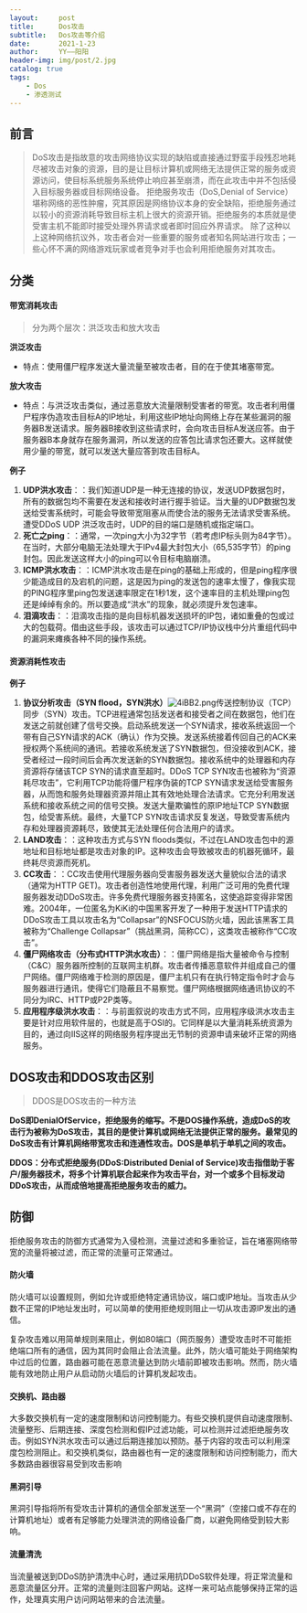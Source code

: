 ```yaml
---
layout:     post
title:      Dos攻击
subtitle:   Dos攻击等介绍
date:       2021-1-23
author:     YY——阳阳
header-img: img/post/2.jpg
catalog: true
tags:
    - Dos
    - 渗透测试
---
```


## 前言
> DoS攻击是指故意的攻击网络协议实现的缺陷或直接通过野蛮手段残忍地耗尽被攻击对象的资源，目的是让目标计算机或网络无法提供正常的服务或资源访问，使目标系统服务系统停止响应甚至崩溃，而在此攻击中并不包括侵入目标服务器或目标网络设备。
> 拒绝服务攻击（DoS,Denial of Service）堪称网络的恶性肿瘤，究其原因是网络协议本身的安全缺陷，拒绝服务通过以较小的资源消耗导致目标主机上很大的资源开销。拒绝服务的本质就是使受害主机不能即时接受处理外界请求或者即时回应外界请求。
> 除了这种以上这种网络抗议外，攻击者会对一些重要的服务或者知名网站进行攻击；一些心怀不满的网络游戏玩家或者竞争对手也会利用拒绝服务对其攻击。

## 分类

#### 带宽消耗攻击
> 分为两个层次：洪泛攻击和放大攻击

**洪泛攻击**

- 特点：使用僵尸程序发送大量流量至被攻击者，目的在于使其堵塞带宽。

**放大攻击**

- 特点：与洪泛攻击类似，通过恶意放大流量限制受害者的带宽。攻击者利用僵尸程序伪造攻击目标A的IP地址，利用这些IP地址向网络上存在某些漏洞的服务器B发送请求。服务器B接收到这些请求时，会向攻击目标A发送应答。由于服务器B本身就存在服务漏洞，所以发送的应答包比请求包还要大。这样就使用少量的带宽，就可以发送大量应答到攻击目标A。

**例子**

1. **UDP洪水攻击**：：我们知道UDP是一种无连接的协议，发送UDP数据包时，所有的数据包均不需要在发送和接收时进行握手验证。当大量的UDP数据包发送给受害系统时，可能会导致带宽阻塞从而使合法的服务无法请求受害系统。遭受DDoS UDP 洪泛攻击时，UDP的目的端口是随机或指定端口。
2. **死亡之ping**：：通常，一次ping大小为32字节（若考虑IP标头则为84字节）。在当时，大部分电脑无法处理大于IPv4最大封包大小（65,535字节）的ping封包。因此发送这样大小的ping可以令目标电脑崩溃。
3. **ICMP洪水攻击**：：ICMP洪水攻击是在ping的基础上形成的，但是ping程序很少能造成目的及宕机的问题，这是因为ping的发送包的速率太慢了，像我实现的PING程序里ping包发送速率限定在1秒1发，这个速率目的主机处理ping包还是绰绰有余的。所以要造成“洪水”的现象，就必须提升发包速率。
4. **泪滴攻击**：：泪滴攻击指的是向目标机器发送损坏的IP包，诸如重叠的包或过大的包载荷。借由这些手段，该攻击可以通过TCP/IP协议栈中分片重组代码中的漏洞来瘫痪各种不同的操作系统。


#### 资源消耗性攻击

**例子**

1. **协议分析攻击（SYN flood，SYN洪水）**![4iBB2.png](https://s3.jpg.cm/2021/01/30/4iBB2.png)传送控制协议（TCP）同步（SYN）攻击。TCP进程通常包括发送者和接受者之间在数据包，他们在发送之前就创建了信号交换。启动系统发送一个SYN请求，接收系统返回一个带有自己SYN请求的ACK（确认）作为交换。发送系统接着传回自己的ACK来授权两个系统间的通讯。若接收系统发送了SYN数据包，但没接收到ACK，接受者经过一段时间后会再次发送新的SYN数据包。接收系统中的处理器和内存资源将存储该TCP SYN的请求直至超时。DDoS TCP SYN攻击也被称为“资源耗尽攻击”，它利用TCP功能将僵尸程序伪装的TCP SYN请求发送给受害服务器，从而饱和服务处理器资源并阻止其有效地处理合法请求。它充分利用发送系统和接收系统之间的信号交换。发送大量欺骗性的原IP地址TCP SYN数据包，给受害系统。最终，大量TCP SYN攻击请求反复发送，导致受害系统内存和处理器资源耗尽，致使其无法处理任何合法用户的请求。
2. **LAND攻击**：：这种攻击方式与SYN floods类似，不过在LAND攻击包中的源地址和目标地址都是攻击对象的IP。这种攻击会导致被攻击的机器死循环，最终耗尽资源而死机。
3. **CC攻击**：：CC攻击使用代理服务器向受害服务器发送大量貌似合法的请求（通常为HTTP GET)。攻击者创造性地使用代理，利用广泛可用的免费代理服务器发动DDoS攻击。许多免费代理服务器支持匿名，这使追踪变得非常困难。2004年，一位匿名为KiKi的中国黑客开发了一种用于发送HTTP请求的DDoS攻击工具以攻击名为“Collapsar”的NSFOCUS防火墙，因此该黑客工具被称为“Challenge Collapsar”（挑战黑洞，简称CC），这类攻击被称作“CC攻击”。
4. **僵尸网络攻击（分布式HTTP洪水攻击）**：：僵尸网络是指大量被命令与控制（C&C）服务器所控制的互联网主机群。攻击者传播恶意软件并组成自己的僵尸网络。僵尸网络难于检测的原因是，僵尸主机只有在执行特定指令时才会与服务器进行通讯，使得它们隐蔽且不易察觉。僵尸网络根据网络通讯协议的不同分为IRC、HTTP或P2P类等。
5. **应用程序级洪水攻击**：：与前面叙说的攻击方式不同，应用程序级洪水攻击主要是针对应用软件层的，也就是高于OSI的。它同样是以大量消耗系统资源为目的，通过向IIS这样的网络服务程序提出无节制的资源申请来破坏正常的网络服务。

## DOS攻击和DDOS攻击区别
> DDOS是DOS攻击的一种方法

**DoS即DenialOfService，拒绝服务的缩写。不是DOS操作系统，造成DoS的攻击行为被称为DoS攻击，其目的是使计算机或网络无法提供正常的服务。最常见的DoS攻击有计算机网络带宽攻击和连通性攻击。DOS是单机于单机之间的攻击。**

**DDOS：分布式拒绝服务(DDoS:Distributed Denial of Service)攻击指借助于客户/服务器技术，将多个计算机联合起来作为攻击平台，对一个或多个目标发动DDoS攻击，从而成倍地提高拒绝服务攻击的威力。**

## 防御
​		拒绝服务攻击的防御方式通常为入侵检测，流量过滤和多重验证，旨在堵塞网络带宽的流量将被过滤，而正常的流量可正常通过。

#### 防火墙
​        防火墙可以设置规则，例如允许或拒绝特定通讯协议，端口或IP地址。当攻击从少数不正常的IP地址发出时，可以简单的使用拒绝规则阻止一切从攻击源IP发出的通信。

​        复杂攻击难以用简单规则来阻止，例如80端口（网页服务）遭受攻击时不可能拒绝端口所有的通信，因为其同时会阻止合法流量。此外，防火墙可能处于网络架构中过后的位置，路由器可能在恶意流量达到防火墙前即被攻击影响。然而，防火墙能有效地防止用户从启动防火墙后的计算机发起攻击。
#### 交换机、路由器
​        大多数交换机有一定的速度限制和访问控制能力。有些交换机提供自动速度限制、流量整形、后期连接、深度包检测和假IP过滤功能，可以检测并过滤拒绝服务攻击。例如SYN洪水攻击可以通过后期连接加以预防。基于内容的攻击可以利用深度包检测阻止。和交换机类似，路由器也有一定的速度限制和访问控制能力，而大多数路由器很容易受到攻击影响
#### 黑洞引导
​        黑洞引导指将所有受攻击计算机的通信全部发送至一个“黑洞”（空接口或不存在的计算机地址）或者有足够能力处理洪流的网络设备厂商，以避免网络受到较大影响。
#### 流量清洗
​        当流量被送到DDoS防护清洗中心时，通过采用抗DDoS软件处理，将正常流量和恶意流量区分开。正常的流量则注回客户网站。这样一来可站点能够保持正常的运作，处理真实用户访问网站带来的合法流量。